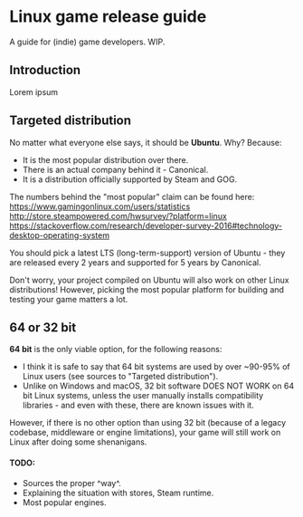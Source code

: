# Linux game release guide
A guide for (indie) game developers. WIP.

## Introduction
Lorem ipsum

## Targeted distribution
No matter what everyone else says, it should be **Ubuntu**. Why? Because:

* It is the most popular distribution over there.
* There is an actual company behind it - Canonical.
* It is a distribution officially supported by Steam and GOG.

The numbers behind the "most popular" claim can be found here:
https://www.gamingonlinux.com/users/statistics
http://store.steampowered.com/hwsurvey/?platform=linux
https://stackoverflow.com/research/developer-survey-2016#technology-desktop-operating-system

You should pick a latest LTS (long-term-support) version of Ubuntu - they are released every 2 years and supported for 5 years by Canonical.

Don't worry, your project compiled on Ubuntu will also work on other Linux distributions! However, picking the most popular platform for building and testing your game matters a lot.

## 64 or 32 bit
**64 bit** is the only viable option, for the following reasons:

* I think it is safe to say that 64 bit systems are used by over ~90-95% of Linux users (see sources to "Targeted distribution").
* Unlike on Windows and macOS, 32 bit software DOES NOT WORK on 64 bit Linux systems, unless the user manually installs compatibility libraries - and even with these, there are known issues with it.

However, if there is no other option than using 32 bit (because of a legacy codebase, middleware or engine limitations), your game will still work on Linux after doing some shenanigans.

#### TODO:

* Sources the proper ^way^.
* Explaining the situation with stores, Steam runtime.
* Most popular engines.